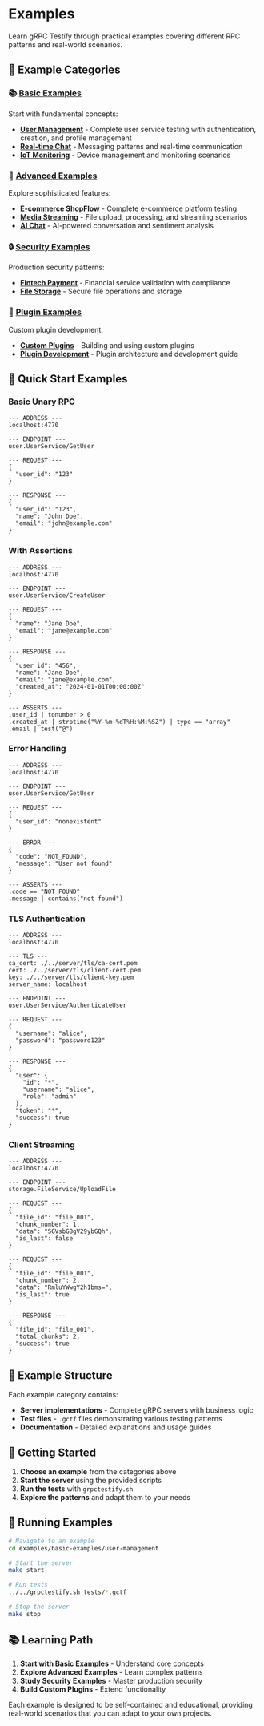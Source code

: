 # Examples

Learn gRPC Testify through practical examples covering different RPC patterns and real-world scenarios.

## 🎯 Example Categories

### 📚 [Basic Examples](basic/)
Start with fundamental concepts:
- **[User Management](basic/user-management)** - Complete user service testing with authentication, creation, and profile management
- **[Real-time Chat](basic/real-time-chat)** - Messaging patterns and real-time communication
- **[IoT Monitoring](basic/iot-monitoring)** - Device management and monitoring scenarios

### 🚀 [Advanced Examples](advanced/)
Explore sophisticated features:
- **[E-commerce ShopFlow](advanced/shopflow-ecommerce)** - Complete e-commerce platform testing
- **[Media Streaming](advanced/media-streaming)** - File upload, processing, and streaming scenarios
- **[AI Chat](advanced/ai-chat)** - AI-powered conversation and sentiment analysis

### 🔒 [Security Examples](security/)
Production security patterns:
- **[Fintech Payment](security/fintech-payment)** - Financial service validation with compliance
- **[File Storage](security/file-storage)** - Secure file operations and storage

### 🔌 [Plugin Examples](plugins/)
Custom plugin development:
- **[Custom Plugins](plugins/custom-plugins)** - Building and using custom plugins
- **[Plugin Development](plugins/development)** - Plugin architecture and development guide

## 🚀 Quick Start Examples

### Basic Unary RPC
```gctf
--- ADDRESS ---
localhost:4770

--- ENDPOINT ---
user.UserService/GetUser

--- REQUEST ---
{
  "user_id": "123"
}

--- RESPONSE ---
{
  "user_id": "123", 
  "name": "John Doe",
  "email": "john@example.com"
}
```

### With Assertions
```gctf
--- ADDRESS ---
localhost:4770

--- ENDPOINT ---
user.UserService/CreateUser

--- REQUEST ---
{
  "name": "Jane Doe",
  "email": "jane@example.com"
}

--- RESPONSE ---
{
  "user_id": "456",
  "name": "Jane Doe", 
  "email": "jane@example.com",
  "created_at": "2024-01-01T00:00:00Z"
}

--- ASSERTS ---
.user_id | tonumber > 0
.created_at | strptime("%Y-%m-%dT%H:%M:%SZ") | type == "array"
.email | test("@")
```

### Error Handling
```gctf
--- ADDRESS ---
localhost:4770

--- ENDPOINT ---
user.UserService/GetUser

--- REQUEST ---
{
  "user_id": "nonexistent"
}

--- ERROR ---
{
  "code": "NOT_FOUND",
  "message": "User not found"
}

--- ASSERTS ---
.code == "NOT_FOUND"
.message | contains("not found")
```

### TLS Authentication
```gctf
--- ADDRESS ---
localhost:4770

--- TLS ---
ca_cert: ./../server/tls/ca-cert.pem
cert: ./../server/tls/client-cert.pem
key: ./../server/tls/client-key.pem
server_name: localhost

--- ENDPOINT ---
user.UserService/AuthenticateUser

--- REQUEST ---
{
  "username": "alice",
  "password": "password123"
}

--- RESPONSE ---
{
  "user": {
    "id": "*",
    "username": "alice",
    "role": "admin"
  },
  "token": "*",
  "success": true
}
```

### Client Streaming
```gctf
--- ADDRESS ---
localhost:4770

--- ENDPOINT ---
storage.FileService/UploadFile

--- REQUEST ---
{
  "file_id": "file_001",
  "chunk_number": 1,
  "data": "SGVsbG8gV29ybGQh",
  "is_last": false
}

--- REQUEST ---
{
  "file_id": "file_001", 
  "chunk_number": 2,
  "data": "RmluYWwgY2h1bms=",
  "is_last": true
}

--- RESPONSE ---
{
  "file_id": "file_001",
  "total_chunks": 2,
  "success": true
}
```

## 📁 Example Structure

Each example category contains:
- **Server implementations** - Complete gRPC servers with business logic
- **Test files** - `.gctf` files demonstrating various testing patterns
- **Documentation** - Detailed explanations and usage guides

## 🎯 Getting Started

1. **Choose an example** from the categories above
2. **Start the server** using the provided scripts
3. **Run the tests** with `grpctestify.sh`
4. **Explore the patterns** and adapt them to your needs

## 🔧 Running Examples

```bash
# Navigate to an example
cd examples/basic-examples/user-management

# Start the server
make start

# Run tests
../../grpctestify.sh tests/*.gctf

# Stop the server
make stop
```

## 📚 Learning Path

1. **Start with Basic Examples** - Understand core concepts
2. **Explore Advanced Examples** - Learn complex patterns
3. **Study Security Examples** - Master production security
4. **Build Custom Plugins** - Extend functionality

Each example is designed to be self-contained and educational, providing real-world scenarios that you can adapt to your own projects.

